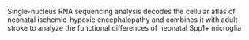 Single-nucleus RNA sequencing analysis decodes the cellular atlas of neonatal ischemic-hypoxic encephalopathy and combines it with adult stroke to analyze the functional differences of neonatal Spp1+ microglia
